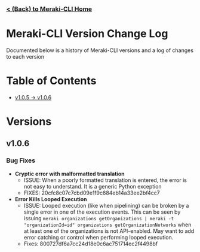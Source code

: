 ###  [< (Back) to Meraki-CLI Home](https://github.com/PackeTsar/meraki-cli/)


# Meraki-CLI Version Change Log

Documented below is a history of Meraki-CLI versions and a log of changes to each version


# Table of Contents
- [v1.0.5 -> v1.0.6](#v1-0-6)


# Versions

## v1.0.6

### Bug Fixes

- **Cryptic error with malformatted translation**
    - ISSUE: When a poorly formatted translation is entered, the error is not easy to understand. It is a generic Python exception
    - FIXES: 20cfc8c07c7cbd09e1f9c684eb14a33ee2bf4cc7
- **Error Kills Looped Execution**
    - ISSUE: Looped execution (like when pipelining) can be broken by a single error in one of the execution events. This can be seen by issuing `meraki organizations getOrganizations | meraki -t "organizationId=id" organizations getOrganizationNetworks` when at least one of the organizations is not API-enabled. May want to add error catching or control when performing looped execution.
    - Fixes: 800727df6a7cc24d18e0c6ac751714ec2f4498bf
